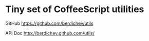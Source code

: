 Tiny set of CoffeeScript utilities
==================================

GitHub https://github.com/berdichev/utils

API Doc http://berdichev.github.com/utils/
